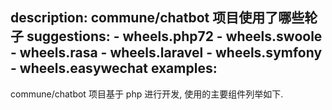 description: commune/chatbot 项目使用了哪些轮子
suggestions:
    - wheels.php72
    - wheels.swoole
    - wheels.rasa
    - wheels.laravel
    - wheels.symfony
    - wheels.easywechat
examples:
---

commune/chatbot 项目基于 php 进行开发, 使用的主要组件列举如下.

